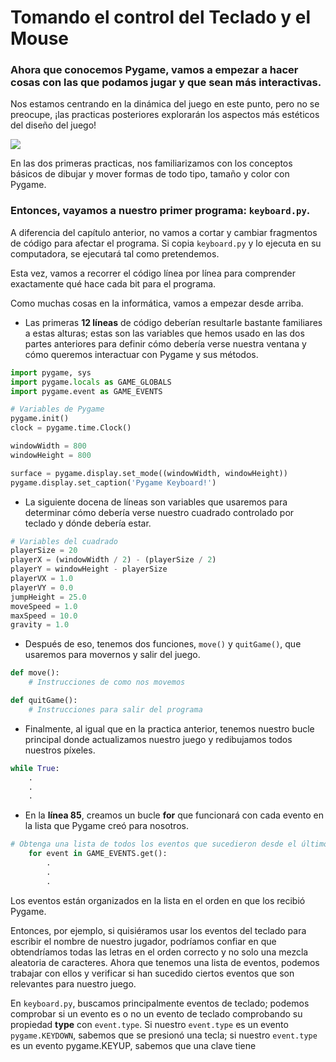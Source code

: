 # Tomando el control del Teclado y el Mouse
### Ahora que conocemos Pygame, vamos a empezar a hacer cosas con las que podamos jugar y que sean más interactivas. 

Nos estamos centrando en la dinámica del juego en este punto, pero no se preocupe, ¡las practicas posteriores explorarán los aspectos más estéticos del diseño del juego!

![](https://media.giphy.com/media/11y8mcRPyJ4aSk/giphy.gif)

En las dos primeras practicas, nos familiarizamos con los conceptos básicos de dibujar y mover formas de todo tipo, tamaño y color con Pygame. 

### Entonces, vayamos a nuestro primer programa: `keyboard.py`. 

A diferencia del capítulo anterior, no vamos a cortar y cambiar fragmentos de código para afectar el programa. Si copia `keyboard.py` y lo ejecuta en su computadora, se ejecutará tal como pretendemos. 

Esta vez, vamos a recorrer el código línea por línea para comprender exactamente qué hace cada bit para el programa. 

Como muchas cosas en la informática, vamos a empezar desde arriba.

 - Las primeras **12 líneas** de código deberían resultarle bastante familiares a estas alturas; estas son las variables que hemos usado en las dos partes anteriores para definir cómo debería verse nuestra ventana y cómo queremos interactuar con Pygame y sus métodos.
```python
import pygame, sys
import pygame.locals as GAME_GLOBALS
import pygame.event as GAME_EVENTS

# Variables de Pygame
pygame.init()
clock = pygame.time.Clock()

windowWidth = 800
windowHeight = 800

surface = pygame.display.set_mode((windowWidth, windowHeight))
pygame.display.set_caption('Pygame Keyboard!')
```

- La siguiente docena de líneas son variables que usaremos para determinar cómo debería verse nuestro cuadrado controlado por teclado y dónde debería estar. 
```python
# Variables del cuadrado
playerSize = 20
playerX = (windowWidth / 2) - (playerSize / 2)
playerY = windowHeight - playerSize
playerVX = 1.0
playerVY = 0.0
jumpHeight = 25.0
moveSpeed = 1.0
maxSpeed = 10.0
gravity = 1.0
```
 - Después de eso, tenemos dos funciones, `move()` y `quitGame()`, que usaremos para movernos y salir del juego. 
```python
def move():
	# Instrucciones de como nos movemos

def quitGame():
	# Instrucciones para salir del programa
```
 - Finalmente, al igual que en la practica anterior, tenemos nuestro bucle principal donde actualizamos nuestro juego y redibujamos todos nuestros píxeles.

```python
while True:
	. 
	. 
	.
```
- En la **línea 85**, creamos un bucle **for** que funcionará con cada evento en la lista que Pygame creó para nosotros. 
```python
# Obtenga una lista de todos los eventos que sucedieron desde el último rediseño
    for event in GAME_EVENTS.get():
	    .
	    .
	    .
```
Los eventos están organizados en la lista en el orden en que los recibió Pygame. 

Entonces, por ejemplo, si quisiéramos usar los eventos del teclado para escribir el nombre de nuestro jugador, podríamos confiar en que obtendríamos todas las letras en el orden correcto y no solo una mezcla aleatoria de caracteres. Ahora que tenemos una lista de eventos, podemos trabajar con ellos y verificar si han sucedido ciertos eventos que son relevantes para nuestro juego. 

En `keyboard.py`, buscamos principalmente eventos de teclado; podemos comprobar si un evento es o no un evento de teclado comprobando su propiedad **type** con `event.type`. Si nuestro `event.type` es un evento `pygame.KEYDOWN`, sabemos que se presionó una tecla; si nuestro `event.type` es un evento pygame.KEYUP, sabemos que una clave tiene


<!--stackedit_data:
eyJoaXN0b3J5IjpbLTE2NzMyMDk2MTEsNjMzNjg4OTcyLC05OT
E4MDIwMDEsMTYwNzE2NDUxOCwzMzAzOTU5MTcsLTEzODkxNjU2
NiwtMTUyMzc5MDMzNywtNTg4NTk2OTY1LDE2ODgxMzY4MjQsOD
M1NDM1Njg2LC03ODQ4NzEwMTIsLTc5MTM1MjI0NiwxNDQ3Mzg4
OThdfQ==
-->